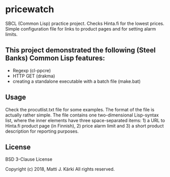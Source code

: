 # pricewatch
SBCL (Common Lisp) practice project. Checks Hinta.fi for the lowest prices. Simple configuration file for links to product pages and for setting alarm limits.

## This project demonstrated the following (Steel Banks) Common Lisp features:
* Regexp (cl-ppcre)
* HTTP GET (drakma)
* creating a standalone executable with a batch file (make.bat)

## Usage
Check the procutlist.txt file for some examples. The format of the file is actually rather simple. The file contains one two-dimensional Lisp-syntax list, where the inner elements have three space-separated items: 1) a URL to Hinta.fi product page (in Finnish), 2) price alarm limit and 3) a short product description for reporting purposes.

## License
BSD 3-Clause License

Copyright (c) 2018, Matti J. Kärki
All rights reserved.

